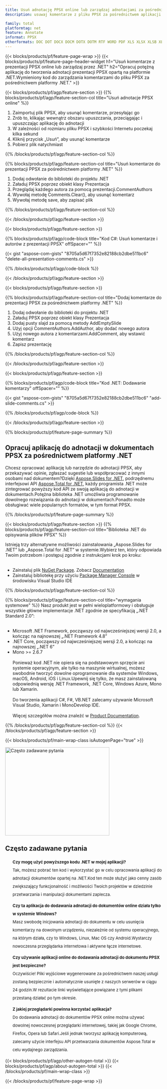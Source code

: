 ```yaml
---
title: Usuń adnotację PPSX online lub zarządzaj adnotacjami za pośrednictwem platformy .NET
description: usuwaj komentarze z pliku PPSX za pośrednictwem aplikacji online za darmo.Kod API .NET do zarządzania komentarzami plików PPSX.

family: total
platformtag: net
feature: Annotate
informat: PPSX
otherformats: DOC DOT DOCX DOCM DOTX DOTM RTF WORD PDF XLS XLSX XLSB XLSM XLT XLTX XLTM CSV TSV ODS EXCEL PPT POL PPS PPTX POTX PPSX PPTM PPSM POTM ODP POWERPOINT
---
```

{{< blocks/products/pf/feature-page-wrap >}}
{{< blocks/products/pf/feature-page-header-widget h1="Usuń komentarze z prezentacji PPSX online lub zarządzaj przez .NET" h2="Opracuj potężną aplikację do tworzenia adnotacji prezentacji PPSX opartą na platformie .NET.Wymieniony kod do zarządzania komentarzami do pliku PPSX za pośrednictwem platformy .NET." >}}

{{< blocks/products/pf/agp/feature-section >}}
{{% blocks/products/pf/agp/feature-section-col title="Usuń adnotacje PPSX online" %}}

1. Zaimportuj plik PPSX, aby usunąć komentarze, przesyłając go
1. Zrób to, klikając wewnątrz obszaru upuszczania, przeciągając i upuszczając aplikację do adnotacji
1. W zależności od rozmiaru pliku PPSX i szybkości Internetu poczekaj kilka sekund
1. Kliknij przycisk „Usuń”, aby usunąć komentarze
1. Pobierz plik natychmiast

{{% /blocks/products/pf/agp/feature-section-col %}}

{{% blocks/products/pf/agp/feature-section-col title="Usuń komentarze do prezentacji PPSX za pośrednictwem platformy .NET" %}}

1. Dodaj odwołanie do biblioteki do projektu .NET
1. Załaduj PPSX poprzez obiekt klasy Prezentacja
1. Przeglądaj każdego autora za pomocą prezentacji.CommentAuthors
1. Wywołaj metodę Comments.Clear(), aby usunąć komentarz
1. Wywołaj metodę save, aby zapisać plik

{{% /blocks/products/pf/agp/feature-section-col %}}

{{< /blocks/products/pf/agp/feature-section >}}

{{< blocks/products/pf/agp/feature-section >}}

{{% blocks/products/pf/agp/code-block title="Kod C#: Usuń komentarze i autorów z prezentacji PPSX" offSpacer="" %}}

{{< gist "aspose-com-gists" "8705a5d67f7352e82188cb2dbe511bc6" "delete-all-presentation-comments.cs" >}}

{{% /blocks/products/pf/agp/code-block %}}

{{< /blocks/products/pf/agp/feature-section >}}


{{< blocks/products/pf/agp/feature-section >}}

{{% blocks/products/pf/agp/feature-section-col title="Dodaj komentarze do prezentacji PPSX za pośrednictwem platformy .NET" %}}

1. Dodaj odwołanie do biblioteki do projektu .NET
1. Załaduj PPSX poprzez obiekt klasy Prezentacja
1. Dodaj pusty slajd za pomocą metody AddEmptySlide
1. Użyj opcji CommentAuthors.AddAuthor, aby dodać nowego autora
1. Użyj nowego autora z komentarzami.AddComment, aby wstawić komentarz
1. Zapisz prezentację

{{% /blocks/products/pf/agp/feature-section-col %}}

{{< /blocks/products/pf/agp/feature-section >}}

{{< blocks/products/pf/agp/feature-section >}}

{{% blocks/products/pf/agp/code-block title="Kod .NET: Dodawanie komentarzy" offSpacer="" %}}

{{< gist "aspose-com-gists" "8705a5d67f7352e82188cb2dbe511bc6" "add-slide-comments.cs" >}}

{{% /blocks/products/pf/agp/code-block %}}

{{< /blocks/products/pf/agp/feature-section >}}


{{% blocks/products/pf/feature-page-summary %}}


<h2>Opracuj aplikację do adnotacji w dokumentach PPSX za pośrednictwem platformy .NET</h2>

Chcesz opracować aplikację lub narzędzie do adnotacji PPSX, aby przekazywać opinie, zgłaszać sugestie lub współpracować z innymi osobami nad dokumentem?Dzięki [Aspose.Slides for .NET](https://products.aspose.com/slides/net/), podrzędnemu interfejsowi API [Aspose.Total for .NET](https://products.aspose.com/total/net/), każdy programista .NET może zintegrować powyższy kod API ze swoją aplikacją do adnotacji w dokumentach.Potężna biblioteka .NET umożliwia programowanie dowolnego rozwiązania do adnotacji w dokumentach.Ponadto może obsługiwać wiele popularnych formatów, w tym format PPSX.<br />

{{% /blocks/products/pf/feature-page-summary %}}

{{< blocks/products/pf/agp/feature-section >}}
{{% blocks/products/pf/agp/feature-section-col title="Biblioteka .NET do opisywania plików PPSX" %}}

Istnieją trzy alternatywne możliwości zainstalowania „Aspose.Slides for .NET” lub „Aspose.Total for .NET” w systemie.Wybierz ten, który odpowiada Twoim potrzebom i postępuj zgodnie z instrukcjami krok po kroku:<br /><br />

- Zainstaluj plik [NuGet Package](https://www.nuget.org/packages/Aspose.Slides/). Zobacz [Documentation](https://docs.aspose.com/slides/net/installation/#method-1-install-or-update-asposeslides-from-the-nuget-package-manager)
- Zainstaluj bibliotekę przy użyciu [Package Manager Console](https://docs.aspose.com/slides/net/installation/#method-2-install-or-update-asposeslides-through-the-package-manager-console) w środowisku Visual Studio IDE

{{% /blocks/products/pf/agp/feature-section-col %}}

{{% blocks/products/pf/agp/feature-section-col title="wymagania systemowe" %}}
Nasz produkt jest w pełni wieloplatformowy i obsługuje wszystkie główne implementacje .NET zgodnie ze specyfikacją „.NET Standard 2.0”:<br /><br />

- Microsoft .NET Framework, począwszy od najwcześniejszej wersji 2.0, a kończąc na najnowszej „.NET Framework 4.8”
- .NET Core, począwszy od najwcześniejszej wersji 2.0, a kończąc na najnowszej „.NET 6”
- Mono >= 2.6.7
<br /><br />
Ponieważ kod .NET nie opiera się na podstawowym sprzęcie ani systemie operacyjnym, ale tylko na maszynie wirtualnej, możesz swobodnie tworzyć dowolne oprogramowanie dla systemów Windows, macOS, Android, iOS i Linux.Upewnij się tylko, że masz zainstalowaną odpowiednią wersję .NET Framework, .NET Core, Windows Azure, Mono lub Xamarin.<br /><br />
Do tworzenia aplikacji C#, F#, VB.NET zalecamy używanie Microsoft Visual Studio, Xamarin i MonoDevelop IDE.
<br /><br />
Więcej szczegółów można znaleźć w [Product Documentation](https://docs.aspose.com/slides/net/system-requirements/).

{{% /blocks/products/pf/agp/feature-section-col %}}
{{< /blocks/products/pf/agp/feature-section >}}


{{< blocks/products/pf/main-wrap-class isAutogenPage="true" >}}

<style>.howtolist li{margin-right: 0!important;line-height: 26px;position: relative;margin-bottom: 10px;font-size: 13px;list-style-type: none;}</style>
<div class="col-md-12 tl bg-gray-dark howtolist section">
  <a class="anchor" name="faqpage"></a>
  <div class="container tl dflex" itemscope="" itemtype="https://schema.org/FAQPage">
      <div class="col-md-4 howtosectiongfx">
          <img class="social-panel-hide-on-mobile" src="https://www.groupdocs.cloud/templates/brand/images/groupdocs/conversion/groupdocs_conversion-brand.png" alt="Często zadawane pytania" width="335" height="283">
      </div>
      <div class="howtosection col-md-8">
          <div>
              <h2>Często zadawane pytania</h2>
              <ul>
                  <li itemscope="" itemprop="mainEntity" itemtype="https://schema.org/Question">
                      <div>
                          <span itemprop="name"><b>Czy mogę użyć powyższego kodu .NET w mojej aplikacji?</b></span>
                      </div>
                      <div itemscope="" itemprop="acceptedAnswer" itemtype="https://schema.org/Answer">
                          <span itemprop="text">Tak, możesz pobrać ten kod i wykorzystać go w celu opracowania aplikacji do adnotacji dokumentów opartej na .NET.Kod ten może służyć jako cenny zasób zwiększający funkcjonalność i możliwości Twoich projektów w dziedzinie przetwarzania i manipulacji dokumentami zaplecza.</span>
                      </div>
                  </li>
                  <li itemscope="" itemprop="mainEntity" itemtype="https://schema.org/Question">
                      <div>
                          <span itemprop="name"><b>Czy ta aplikacja do dodawania adnotacji do dokumentów online działa tylko w systemie Windows?</b></span>
                      </div>
                      <div itemscope="" itemprop="acceptedAnswer" itemtype="https://schema.org/Answer">
                          <span itemprop="text">Masz swobodę inicjowania adnotacji do dokumentu w celu usunięcia komentarzy na dowolnym urządzeniu, niezależnie od systemu operacyjnego, na którym działa, czy to Windows, Linux, Mac OS czy Android.Wystarczy nowoczesna przeglądarka internetowa i aktywne łącze internetowe.</span>
                      </div>
                  </li>
                  <li itemscope="" itemprop="mainEntity" itemtype="https://schema.org/Question">
                      <div>
                          <span itemprop="name"><b>Czy używanie aplikacji online do dodawania adnotacji do dokumentu PPSX jest bezpieczne?</b></span>
                      </div>
                      <div itemscope="" itemprop="acceptedAnswer" itemtype="https://schema.org/Answer">
                          <span itemprop="text">Oczywiście! Pliki wyjściowe wygenerowane za pośrednictwem naszej usługi zostaną bezpiecznie i automatycznie usunięte z naszych serwerów w ciągu 24 godzin.W rezultacie linki wyświetlające powiązane z tymi plikami przestaną działać po tym okresie.</span>
                      </div>
                  </li>                 
                  <li itemscope="" itemprop="mainEntity" itemtype="https://schema.org/Question">
                      <div>
                          <span itemprop="name"><b>Z jakiej przeglądarki powinna korzystać aplikacja?</b></span>
                      </div>
                      <div itemscope="" itemprop="acceptedAnswer" itemtype="https://schema.org/Answer">
                          <span itemprop="text">Do dodawania adnotacji do dokumentów PPSX online można używać dowolnej nowoczesnej przeglądarki internetowej, takiej jak Google Chrome, Firefox, Opera lub Safari.Jeśli jednak tworzysz aplikację komputerową, zalecamy użycie interfejsu API przetwarzania dokumentów Aspose.Total w celu wydajnego zarządzania.</span>
                      </div>
                  </li>
              </ul>
          </div>
      </div>
  </div>

{{< blocks/products/pf/agp/other-autogen-total >}}
{{< blocks/products/pf/agp/about-autogen-total >}}
{{< /blocks/products/pf/main-wrap-class >}}

{{< /blocks/products/pf/feature-page-wrap >}}